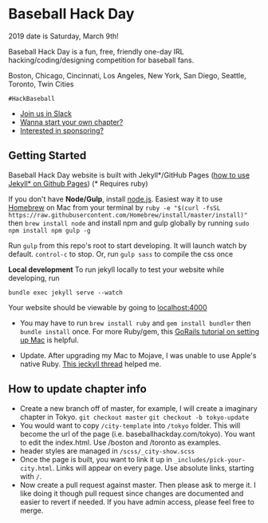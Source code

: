 # Baseball Hack Day 

2019 date is Saturday, March 9th!

Baseball Hack Day is a fun, free, friendly one-day IRL hacking/coding/designing competition for baseball fans. 

Boston, Chicago, Cincinnati, Los Angeles, New York, San Diego, Seattle, Toronto, Twin Cities

`#HackBaseball`

- [Join us in Slack](http://baseballhackday-slack.herokuapp.com/)
- [Wanna start your own chapter?](https://docs.google.com/document/d/1bwzyhGPWIfZ6w5FyQqUOpu_s8vkUwcrPy2UHvw4QImY/edit?usp=sharing)
- [Interested in sponsoring?](https://docs.google.com/document/d/1N1UtvOCPPPdMF-Y7zvwGZOL5cObL9a2Z0ouOUB5JCTA/edit?usp=sharing)


Getting Started
---------------

Baseball Hack Day website is built with Jekyll*/GitHub Pages 
([how to use Jekyll* on Github Pages](https://help.github.com/articles/using-jekyll-with-pages)) (* Requires ruby)

If you don't have **Node/Gulp**, install [node.js](https://nodejs.org/en/). Easiest way it to use [Homebrew](http://brew.sh/) on Mac from your terminal by
  `ruby -e "$(curl -fsSL https://raw.githubusercontent.com/Homebrew/install/master/install)"`
then 
  `brew install node`
and install npm and gulp globally by running 
  `sudo npm install npm gulp -g`

Run `gulp` from this repo's root to start developing. 
It will launch watch by default. <code>control-c</code> to stop. Or, run `gulp sass` to compile the css once

**Local development** To run jekyll locally to test your website while developing, run  
```
bundle exec jekyll serve --watch
``` 
 Your website should be viewable by going to [localhost:4000](http://localhost:4000/)
 
* You may have to run `brew install ruby` and `gem install bundler` then `bundle install` once. For more Ruby/gem, this [GoRails tutorial on setting up Mac](https://gorails.com/setup/osx/10.14-mojave) is helpful.

* Update. After upgrading my Mac to Mojave, I was unable to use Apple's native Ruby. [This jeckyll thread](https://github.com/jekyll/jekyll/issues/7274#issuecomment-425069689) helped me. 

How to update chapter info
--------------------------

- Create a new branch off of master, for example, I will create a imaginary chapter in Tokyo. `git checkout master` `git checkout -b tokyo-update`
- You would want to copy `/city-template` into `/tokyo` folder. This will become the url of the page (i.e. baseballhackday.com/tokyo). You want to edit the index.html. Use /boston and /toronto as examples. 
- header styles are managed in `/scss/_city-show.scss`
- Once the page is built, you want to link it up in `_includes/pick-your-city.html`. Links will appear on every page. Use absolute links, starting with `/`.
- Now create a pull request against master. Then please ask to merge it. I like doing it though pull request since changes are documented and easier to revert if needed. If you have admin access, please feel free to merge. 


